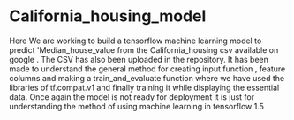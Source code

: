 # California_housing_model
Here We are working to build a tensorflow machine learning model to predict 'Median_house_value from the California_housing csv available on google . The CSV has also been uploaded in the repository. </b>
It has been made to understand the general method for creating input function , feature columns and making a train_and_evaluate function where we have used the libraries of tf.compat.v1 and finally training it while displaying the essential data.
Once again the model is not ready for deployment it is just for understanding the method of using machine learning in tensorflow 1.5
